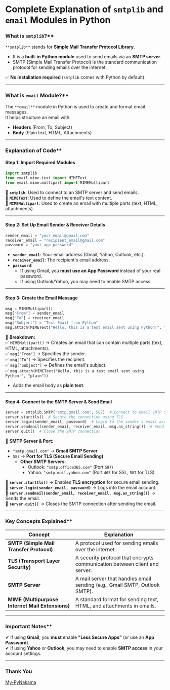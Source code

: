 
# **Complete Explanation of `smtplib` and `email` Modules in Python**

### What is `smtplib`?**
`**smtplib**` stands for **Simple Mail Transfer Protocol Library**.  
- It is a **built-in Python module** used to send emails via an **SMTP server**.  
- SMTP (Simple Mail Transfer Protocol) is the standard communication protocol for sending emails over the internet.  

✅ **No installation required** (`smtplib` comes with Python by default).  

---

### What is `email` Module?**
The `**email**` module in Python is used to create and format email messages.  
It helps structure an email with:  
- **Headers** (From, To, Subject)  
- **Body** (Plain text, HTML, Attachments)  

---

### Explanation of Code**
#### **Step 1: Import Required Modules**
```python
import smtplib
from email.mime.text import MIMEText
from email.mime.multipart import MIMEMultipart
```
🔹 **`smtplib`**: Used to connect to an SMTP server and send emails.  
🔹 **`MIMEText`**: Used to define the email's text content.  
🔹 **`MIMEMultipart`**: Used to create an email with multiple parts (text, HTML, attachments).  

---

#### **Step 2: Set Up Email Sender & Receiver Details**
```python
sender_email = "your_email@gmail.com"
receiver_email = "recipient_email@gmail.com"
password = "your_app_password"
```
- **`sender_email`**: Your email address (Gmail, Yahoo, Outlook, etc.).  
- **`receiver_email`**: The recipient's email address.  
- **`password`**:  
  - If using Gmail, you **must use an App Password** instead of your real password.  
  - If using Outlook/Yahoo, you may need to enable SMTP access.  

---

#### **Step 3: Create the Email Message**
```python
msg = MIMEMultipart()
msg["From"] = sender_email
msg["To"] = receiver_email
msg["Subject"] = "Test Email from Python"
msg.attach(MIMEText("Hello, this is a test email sent using Python!", "plain"))
```
📌 **Breakdown:**  
✅ `MIMEMultipart()` → Creates an email that can contain multiple parts (text, HTML, attachments).  
✅ `msg["From"]` → Specifies the sender.  
✅ `msg["To"]` → Specifies the recipient.  
✅ `msg["Subject"]` → Defines the email's subject.  
✅ `msg.attach(MIMEText("Hello, this is a test email sent using Python!", "plain"))`  
   - Adds the email body as **plain text**.  

---

#### **Step 4: Connect to the SMTP Server & Send Email**
```python
server = smtplib.SMTP("smtp.gmail.com", 587)  # Connect to Gmail SMTP Server
server.starttls()  # Secure the connection using TLS
server.login(sender_email, password)  # Login to the sender's email account
server.sendmail(sender_email, receiver_email, msg.as_string())  # Send email
server.quit()  # Close the SMTP connection
```

🔹 **SMTP Server & Port:**
- `"smtp.gmail.com"` → **Gmail SMTP Server**
- `587` → **Port for TLS (Secure Email Sending)**  
  - **Other SMTP Servers**:
    - Outlook: `"smtp.office365.com"` (Port `587`)
    - Yahoo: `"smtp.mail.yahoo.com"` (Port `465` for SSL, `587` for TLS)

🔹 **`server.starttls()`** → Enables **TLS encryption** for secure email sending.  
🔹 **`server.login(sender_email, password)`** → Logs into the email account.  
🔹 **`server.sendmail(sender_email, receiver_email, msg.as_string())`** → Sends the email.  
🔹 **`server.quit()`** → Closes the SMTP connection after sending the email.  

---

### Key Concepts Explained**
| Concept | Explanation |
|---------|------------|
| **SMTP (Simple Mail Transfer Protocol)** | A protocol used for sending emails over the internet. |
| **TLS (Transport Layer Security)** | A security protocol that encrypts communication between client and server. |
| **SMTP Server** | A mail server that handles email sending (e.g., Gmail SMTP, Outlook SMTP). |
| **MIME (Multipurpose Internet Mail Extensions)** | A standard format for sending text, HTML, and attachments in emails. |

---

### Important Notes**
✔ If using **Gmail**, you **must** enable **"Less Secure Apps"** (or use an **App Password**).  
✔ If using **Yahoo** or **Outlook**, you may need to enable **SMTP access** in your account settings.  

---
### Thank You
[My-PyNakama](https://github.com/abhinandan2540)
